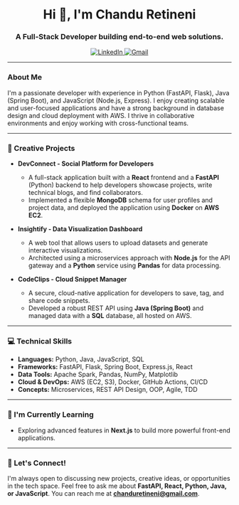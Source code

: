 <h1 align="center">Hi 👋, I'm Chandu Retineni</h1>
<h3 align="center">A Full-Stack Developer building end-to-end web solutions.</h3>

<p align="center">
  <a href="https://linkedin.com/in/chandu-retineni" target="_blank">
    <img src="https://img.shields.io/badge/LinkedIn-0077B5?style=for-the-badge&logo=linkedin&logoColor=white" alt="LinkedIn"/>
  </a>
  <a href="mailto:chanduretineni@gmail.com">
    <img src="https://img.shields.io/badge/Gmail-D14836?style=for-the-badge&logo=gmail&logoColor=white" alt="Gmail"/>
  </a>
</p>

---

### About Me

I'm a passionate developer with experience in Python (FastAPI, Flask), Java (Spring Boot), and JavaScript (Node.js, Express). I enjoy creating scalable and user-focused applications and have a strong background in database design and cloud deployment with AWS. I thrive in collaborative environments and enjoy working with cross-functional teams.

---

### 🚀 Creative Projects

- **DevConnect - Social Platform for Developers**
  - A full-stack application built with a **React** frontend and a **FastAPI** (Python) backend to help developers showcase projects, write technical blogs, and find collaborators.
  - Implemented a flexible **MongoDB** schema for user profiles and project data, and deployed the application using **Docker** on **AWS EC2**.

- **Insightify - Data Visualization Dashboard**
  - A web tool that allows users to upload datasets and generate interactive visualizations.
  - Architected using a microservices approach with **Node.js** for the API gateway and a **Python** service using **Pandas** for data processing.

- **CodeClips - Cloud Snippet Manager**
  - A secure, cloud-native application for developers to save, tag, and share code snippets.
  - Developed a robust REST API using **Java (Spring Boot)** and managed data with a **SQL** database, all hosted on AWS.

---

### 💻 Technical Skills

- **Languages:** Python, Java, JavaScript, SQL
- **Frameworks:** FastAPI, Flask, Spring Boot, Express.js, React 
- **Data Tools:** Apache Spark, Pandas, NumPy, Matplotlib 
- **Cloud & DevOps:** AWS (EC2, S3), Docker, GitHub Actions, CI/CD 
- **Concepts:** Microservices, REST API Design, OOP, Agile, TDD 

---

### 🌱 I'm Currently Learning

- Exploring advanced features in **Next.js** to build more powerful front-end applications.

---

### 💬 Let's Connect!

I'm always open to discussing new projects, creative ideas, or opportunities in the tech space. Feel free to ask me about **FastAPI, React, Python, Java, or JavaScript**. You can reach me at **chanduretineni@gmail.com**.
